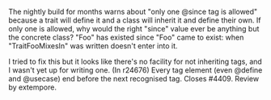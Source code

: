 The nightly build for months warns about "only one @since tag is allowed" because a trait will define it and a class will inherit it and define their own.  If only one is allowed, why would the right "since" value ever be anything but the concrete class? "Foo" has existed since "Foo" came to exist: when "TraitFooMixesIn" was written doesn't enter into it.

I tried to fix this but it looks like there's no facility for not inheriting tags, and I wasn't yet up for writing one.
(In r24676) Every tag element (even @define and @usecase) end before the next recognised tag. Closes #4409. Review by extempore.
